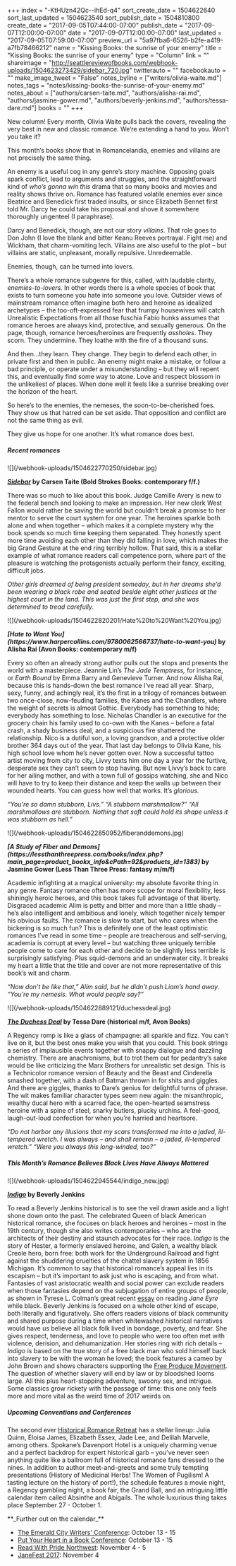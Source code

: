 +++
index = "-KtHUzn42Qc--ihEd-q4"
sort_create_date = 1504622640
sort_last_updated = 1504623540
sort_publish_date = 1504810800
create_date = "2017-09-05T07:44:00-07:00"
publish_date = "2017-09-07T12:00:00-07:00"
date = "2017-09-07T12:00:00-07:00"
last_updated = "2017-09-05T07:59:00-07:00"
preview_url = "5a97fba6-6526-b2fe-a419-a7fb78466212"
name = "Kissing Books: the sunrise of your enemy"
title = "Kissing Books: the sunrise of your enemy"
type = "Column"
link = ""
shareimage = "http://seattlereviewofbooks.com/webhook-uploads/1504623273429/sidebar_720.jpg"
twitterauto = ""
facebookauto = ""
make_image_tweet = "False"
notes_byline = ["writers/olivia-waite.md"]
notes_tags = "notes/kissing-books-the-sunrise-of-your-enemy.md"
notes_about = ["authors/carsen-taite.md", "authors/alisha-rai.md", "authors/jasmine-gower.md", "authors/beverly-jenkins.md", "authors/tessa-dare.md"]
books = ""
+++
<p class="intro">New column! Every month, Olivia Waite pulls back the covers, revealing the very best in new and classic romance. We’re extending a hand to you. Won’t you take it?</p>

<div class="break"></div>

<p>This month&#8217;s books show that in Romancelandia, enemies and villains are not precisely the same thing.</p>

<p>An enemy is a useful cog in any genre&#8217;s story machine. Opposing goals spark conflict, lead to arguments and struggles, and the straightforward kind of <em>who&#8217;s gonna win this</em> drama that so many books and movies and reality shows thrive on. Romance has featured volatile enemies ever since Beatrice and Benedick first traded insults, or since Elizabeth Bennet first told Mr. Darcy he could take his proposal and shove it somewhere thoroughly ungenteel (I paraphrase).</p>

<p>Darcy and Benedick, though, are not our story <em>villains</em>. That role goes to Don John (I love the blank and bitter Keanu Reeves portrayal. Fight me) and Wickham, that charm-vomiting lech. Villains are also useful to the plot &#8211; but villains are static, unpleasant, morally repulsive. Unredeemable.</p>

<p>Enemies, though, can be turned into lovers. </p>

<p>There&#8217;s a whole romance subgenre for this, called, with laudable clarity, <em>enemies-to-lovers.</em> In other words there is a whole species of book that exists to turn someone you hate into someone you love. Outsider views of mainstream romance often imagine both hero and heroine as idealized archetypes &#8211; the too-oft-expressed fear that frumpy housewives will catch Unrealistic Expectations from all those fuschia Fabio hunks assumes that romance heroes are always kind, protective, and sexually generous. On the page, though, romance heroes/heroines are frequently <em>assholes</em>. They scorn. They undermine. They loathe with the fire of a thousand suns.</p>

<p>And then&hellip;they learn. They change. They begin to defend each other, in private first and then in public. An enemy might make a mistake, or follow a bad principle, or operate under a misunderstanding &#8211; but they will repent this, and eventually find some way to atone. Love and respect blossom in the unlikeliest of places. When done well it feels like a sunrise breaking over the horizon of the heart.</p>

<p>So here&#8217;s to the enemies, the nemeses, the soon-to-be-cherished foes. They show us that hatred can be set aside. That opposition and conflict are not the same thing as evil.</p>

<p>They give us hope for one another. It&#8217;s what romance does best.</p>

<div class="break"></div>

<h5>Recent romances</h5>

<p class="image-left">![](/webhook-uploads/1504622770250/sidebar.jpg)</p>

<p class="noindent"><strong><em><a href="https://www.boldstrokesbooks.com/books/sidebar-by-carsen-taite-2228-b">Sidebar</a></em> by Carsen Taite (Bold Strokes Books: contemporary f/f.)</strong></p>

<p class="noindent">There was so much to like about this book. Judge Camille Avery is new to the federal bench and looking to make an impression. Her new clerk West Fallon would rather be saving the world but couldn&#8217;t break a promise to her mentor to serve the court system for one year. The heroines sparkle both alone and when together &#8211; which makes it a complete mystery why the book spends so much time keeping them separated. They honestly spent more time avoiding each other than they did falling in love, which makes the big Grand Gesture at the end ring terribly hollow. That said, this is a stellar example of what romance readers call competence porn, where part of the pleasure is watching the protagonists actually perform their fancy, exciting, difficult jobs.</p>

<p class="noindent"><em>Other girls dreamed of being president someday, but in her dreams she&#8217;d been wearing a black robe and seated beside eight other justices at the highest court in the land. This was just the first step, and she was determined to tread carefully.</em></p>

<div class="break"></div>

<p class="image-left">![](/webhook-uploads/1504622820201/Hate%20to%20Want%20You.jpg)</p>

<p class="noindent"><strong><em>[Hate to Want You](https://www.harpercollins.com/9780062566737/hate-to-want-you)</em></strong><strong> by Alisha Rai (Avon Books: contemporary m/f)</strong></p>

<p class="noindent">Every so often an already strong author pulls out the stops and presents the world with a masterpiece. Jeannie Lin&#8217;s <em>The Jade Temptress,</em> for instance, or <em>Earth Bound</em> by Emma Barry and Genevieve Turner. And now Alisha Rai, because this is hands-down the best romance I&#8217;ve read all year. Sharp, sexy, funny, and achingly real, it&#8217;s the first in a trilogy of romances between two once-close, now-feuding families, the Kanes and the Chandlers, where the weight of secrets is almost Gothic. Everybody has something to hide; everybody has something to lose. Nicholas Chandler is an executive for the grocery chain his family used to co-own with the Kanes &#8211; before a fatal crash, a shady business deal, and a suspicious fire shattered the relationship. Nico is a dutiful son, a loving grandson, and a protective older brother 364 days out of the year. That last day belongs to Olivia Kane, his high school love whom he&#8217;s never gotten over. Now a successful tattoo artist moving from city to city, Livvy texts him one day a year for the furtive, desperate sex they can&#8217;t seem to stop having. But now Livvy&#8217;s back to care for her ailing mother, and with a town full of gossips watching, she and Nico will have to try to keep their distance and keep the walls up between their wounded hearts. You can guess how well that works. It&#8217;s <em>glorious.</em></p>

<p class="noindent"><em>&#8220;You&#8217;re so damn stubborn, Livs.&#8221; &#8220;A stubborn marshmallow?&#8221; &#8220;All marshmallows are stubborn. Nothing that soft could hold its shape unless it was stubborn as hell.&#8221;</em></p>

<div class="break"></div>

<p class="image-left">![](/webhook-uploads/1504622850952/fiberanddemons.jpg)</p>

<p class="noindent"><strong><em>[A Study of Fiber and Demons](https://lessthanthreepress.com/books/index.php?main_page=product_bookx_info&amp;cPath=92&amp;products_id=1383)</em> by Jasmine Gower (Less Than Three Press: fantasy m/m/f)</strong></p>

<p class="noindent">Academic infighting at a magical university: my absolute favorite thing in any genre. Fantasy romance often has more scope for moral flexibility, less shiningly heroic heroes, and this book takes full advantage of that liberty. Disgraced academic Alim is petty and bitter and more than a little shady &#8211; he&#8217;s also intelligent and ambitious and lonely, which together nicely temper his obvious faults. The romance is slow to start, but who cares when the bickering is so much fun? This is definitely one of the least optimistic romances I&#8217;ve read in some time &#8211; people are treacherous and self-serving, academia is corrupt at every level &#8211; but watching three uniquely terrible people come to care for each other and decide to be slightly less terrible is surprisingly satisfying. Plus squid-demons and an underwater city. It breaks my heart a little that the title and cover are not more representative of this book&#8217;s wit and charm.</p>

<p class="noindent"><em>&#8220;Now don&#8217;t be like that,&#8221; Alim said, but he didn&#8217;t push Liam&#8217;s hand away. &#8220;You&#8217;re my nemesis. What would people say?&#8221;</em></p>

<div class="break"></div>

<p class="image-left">![](/webhook-uploads/1504622889121/duchessdeal.jpg)</p>

<p class="noindent"><strong><em><a href="http://tessadare.com/bookshelf/the-duchess-deal/">The Duchess Deal</a></em> by Tessa Dare (historical m/f, Avon Books)</strong></p>

<p class="noindent">A Regency romp is like a glass of champagne: all sparkle and fizz. You can&#8217;t live on it, but the best ones make you wish that you could. This book strings a series of implausible events together with snappy dialogue and dazzling chemistry. There are anachronisms, but to trot them out for pedantry&#8217;s sake would be like criticizing the Marx Brothers for unrealistic set design. This is a Technicolor romance version of Beauty and the Beast and Cinderella smashed together, with a dash of Batman thrown in for shits and giggles. And there are giggles, thanks to Dare&#8217;s genius for delightful turns of phrase. The wit makes familiar character types seem new again: the misanthropic, wealthy ducal hero with a scarred face, the open-hearted seamstress heroine with a spine of steel, snarky butlers, plucky urchins. A feel-good, laugh-out-loud confection for when you&#8217;re harried and heartsore.</p>

<p class="noindent"><em>&#8220;Do not harbor any illusions that my scars transformed me into a jaded, ill-tempered wretch. I was always &#8211; and shall remain &#8211; a jaded, ill-tempered wretch.&#8221; &#8220;Were you always this long-winded, too?&#8221;</em></p>

<div class="break"></div>

<h5>This Month&#8217;s Romance Believes Black Lives Have Always Mattered</h5>

<p class="image-left">![](/webhook-uploads/1504622945544/indigo_new.jpg)</p>

<p class="noindent"><strong><em><a href="http://www.beverlyjenkins.net/web/books/indigo/">Indigo</a></em> by Beverly Jenkins</strong></p>

<p class="noindent">To read a Beverly Jenkins historical is to see the veil drawn aside and a light shone down onto the past. The celebrated Queen of black American historical romance, she focuses on black heroes and heroines &#8211; most in the 19th century, though she also writes contemporaries &#8211; who are the architects of their destiny and staunch advocates for their race. <em>Indigo</em> is the story of Hester, a formerly enslaved heroine, and Galen, a wealthy black Creole hero, born free: both work for the Underground Railroad and fight against the shuddering cruelties of the chattel slavery system in 1856 Michigan. It&#8217;s common to say that historical romance&#8217;s appeal lies in its escapism &#8211; but it&#8217;s important to ask just who is escaping, and from what. Fantasies of vast aristocratic wealth and social power can exclude readers when those fantasies depend on the subjugation of entire groups of people, as shown in Tyrese L. Colman&#8217;s great recent <a href="http://lithub.com/reading-jane-eyre-while-black/">essay</a> on reading <em>Jane Eyre</em> while black. Beverly Jenkins is focused on a whole other kind of escape, both literally and figuratively. She offers readers visions of black community and shared purpose during a time when whitewashed historical narratives would have us believe all black folk lived in bondage, poverty, and fear. She gives respect, tenderness, and love to people who were too often met with violence, derision, and dehumanization. Her stories ring with rich details &#8211; <em>Indigo</em> is based on the true story of a free black man who sold himself back into slavery to be with the woman he loved; the book features a cameo by John Brown and shows characters supporting the <a href="https://en.m.wikipedia.org/wiki/Free_produce_movement">Free Produce Movement</a>. The question of whether slavery will end by law or by bloodshed looms large. All this plus heart-stopping adventure, swoony sex, and intrigue. Some classics grow rickety with the passage of time: this one only feels more and more vital as the weird time of 2017 weirds on.</p>

<div class="break"></div>

<h5>Upcoming Conventions and Conferences</h5>

<p>The second ever <a href="https://www.historicalromanceretreat.com/">Historical Romance Retreat</a> has a stellar lineup: Julia Quinn, Eloisa James, Elizabeth Essex, Jade Lee, and Delilah Marvelle, among others. Spokane&#8217;s Davenport Hotel is a uniquely charming venue and a perfect backdrop for expert historical garb &#8211; you&#8217;ve never seen anything quite like a ballroom full of historical romance fans dressed to the nines. In addition to author meet-and-greets and some truly tempting presentations (History of Medicinal Herbs! The Women of Pugilism! A tasting lecture on the history of port!), the schedule features a movie night, a Regency gambling night, a book fair, the Grand Ball, and an intriguing little calendar item called Absinthe and Abigails. The whole luxurious thing takes place September 27 - October 1.</p>


<p class="noindent">**_Further out on the calendar_**</p>
<ul>
    <li><a href="http://gsrwa.org/ecwc/conference/">The Emerald City Writers&#8217; Conference</a>: October 13 - 15</li>
    <li><a href="http://www.njromancewriters.org/conference.html">Put Your Heart in a Book Conference</a>: October 13 - 15</li>
    <li><a href="https://readwithpridenorthwest.org/">Read With Pride Northwest</a>: November 4 - 5</li>
    <li><a href="https://janefest17.wordpress.com/">JaneFest 2017</a>: November 4</li>
</ul>

